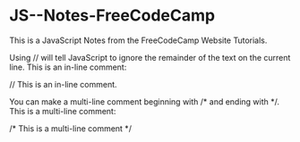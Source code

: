 # JS--Notes-FreeCodeCamp
This is a JavaScript Notes from the FreeCodeCamp Website Tutorials.

Using // will tell JavaScript to ignore the remainder of the text on the current line. This is an in-line comment:

// This is an in-line comment.

You can make a multi-line comment beginning with /* and ending with */. This is a multi-line comment:

/* This is a
multi-line comment */
